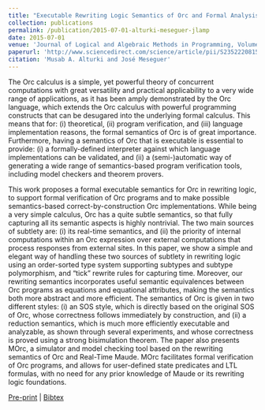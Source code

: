 ```yaml
---
title: "Executable Rewriting Logic Semantics of Orc and Formal Analysis of Orc Programs"
collection: publications
permalink: /publication/2015-07-01-alturki-meseguer-jlamp
date: 2015-07-01
venue: 'Journal of Logical and Algebraic Methods in Programming, Volume 84(4), pp 505–533'
paperurl: 'http://www.sciencedirect.com/science/article/pii/S2352220815000334'
citation: 'Musab A. Alturki and José Meseguer'
---
```


The Orc calculus is a simple, yet powerful theory of concurrent computations with great versatility and practical applicability to a very wide range of applications, as it has been amply demonstrated by the Orc language, which extends the Orc calculus with powerful programming constructs that can be desugared into the underlying formal calculus. This means that for: (i) theoretical, (ii) program verification, and (iii) language implementation reasons, the formal semantics of Orc is of great importance. Furthermore, having a semantics of Orc that is executable is essential to provide: (i) a formally-defined interpreter against which language implementations can be validated, and (ii) a (semi-)automatic way of generating a wide range of semantics-based program verification tools, including model checkers and theorem provers.

This work proposes a formal executable semantics for Orc in rewriting logic, to support formal verification of Orc programs and to make possible semantics-based correct-by-construction Orc implementations. While being a very simple calculus, Orc has a quite subtle semantics, so that fully capturing all its semantic aspects is highly nontrivial. The two main sources of subtlety are: (i) its real-time semantics, and (ii) the priority of internal computations within an Orc expression over external computations that process responses from external sites. In this paper, we show a simple and elegant way of handling these two sources of subtlety in rewriting logic using an order-sorted type system supporting subtypes and subtype polymorphism, and “tick” rewrite rules for capturing time. Moreover, our rewriting semantics incorporates useful semantic equivalences between Orc programs as equations and equational attributes, making the semantics both more abstract and more efficient. The semantics of Orc is given in two different styles: (i) an SOS style, which is directly based on the original SOS of Orc, whose correctness follows immediately by construction, and (ii) a reduction semantics, which is much more efficiently executable and analyzable, as shown through several experiments, and whose correctness is proved using a strong bisimulation theorem. The paper also presents MOrc, a simulator and model checking tool based on the rewriting semantics of Orc and Real-Time Maude. MOrc facilitates formal verification of Orc programs, and allows for user-defined state predicates and LTL formulas, with no need for any prior knowledge of Maude or its rewriting logic foundations.



[Pre-print](http://academicpages.github.io/files/paper1.pdf) |
[Bibtex](#)